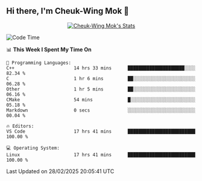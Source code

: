 ## Hi there, I'm Cheuk-Wing Mok 👋

<!--
**mozro0327/mozro0327** is a ✨ _special_ ✨ repository because its `README.md` (this file) appears on your GitHub profile.

Here are some ideas to get you started:

- 🔭 I’m currently working on ...
- 🌱 I’m currently learning ...
- 👯 I’m looking to collaborate on ...
- 🤔 I’m looking for help with ...
- 💬 Ask me about ...
- 📫 How to reach me: ...
- 😄 Pronouns: ...
- ⚡ Fun fact: ...
-->

<p align="center">
  <a href="https://github.com/mozro0327" class="rich-diff-level-one">
    <img src="https://github-readme-stats.vercel.app/api?username=mozro0327&title_color=333&text_color=777" alt="Cheuk-Wing Mok's Stats" >
    <!-- &hide=issues
    <img src="https://github-readme-stats.vercel.app/api?username=mozro0327&hide=issues&title_color=333&text_color=777" alt="Cheuk-Wing Mok's Stats" >
    -->
  </a>
</p>

<!--START_SECTION:waka-->
![Code Time](http://img.shields.io/badge/Code%20Time-3%2C259%20hrs%202%20mins-blue)

📊 **This Week I Spent My Time On** 

```text
💬 Programming Languages: 
C++                      14 hrs 33 mins      █████████████████████░░░░   82.34 % 
C                        1 hr 6 mins         ██░░░░░░░░░░░░░░░░░░░░░░░   06.28 % 
Other                    1 hr 5 mins         ██░░░░░░░░░░░░░░░░░░░░░░░   06.16 % 
CMake                    54 mins             █░░░░░░░░░░░░░░░░░░░░░░░░   05.18 % 
Markdown                 0 secs              ░░░░░░░░░░░░░░░░░░░░░░░░░   00.04 % 

🔥 Editors: 
VS Code                  17 hrs 41 mins      █████████████████████████   100.00 % 

💻 Operating System: 
Linux                    17 hrs 41 mins      █████████████████████████   100.00 % 
```


 Last Updated on 28/02/2025 20:05:41 UTC
<!--END_SECTION:waka-->
